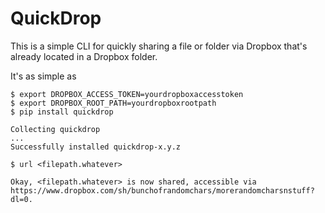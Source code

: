 # QuickDrop

This is a simple CLI for quickly sharing a file or folder via Dropbox 
that's already located in a Dropbox folder.

It's as simple as 

    $ export DROPBOX_ACCESS_TOKEN=yourdropboxaccesstoken
    $ export DROPBOX_ROOT_PATH=yourdropboxrootpath
    $ pip install quickdrop

    Collecting quickdrop
    ...
    Successfully installed quickdrop-x.y.z

    $ url <filepath.whatever>

    Okay, <filepath.whatever> is now shared, accessible via
    https://www.dropbox.com/sh/bunchofrandomchars/morerandomcharsnstuff?dl=0.
